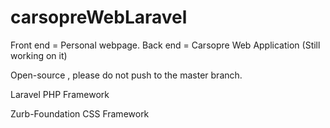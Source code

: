 carsopreWebLaravel
==================
Front end = Personal webpage.
Back end = Carsopre Web Application (Still working on it)

Open-source , please do not push to the master branch.

Laravel PHP Framework

Zurb-Foundation CSS Framework

